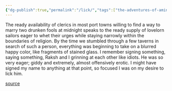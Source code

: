 ```yaml
---
{"dg-publish":true,"permalink":"/lick/","tags":["the-adventures-of-amina-al-sirafi"],"created":"","updated":""}
---
```


The ready availability of clerics in most port towns willing to find a way to marry two drunken fools at midnight speaks to the ready supply of lovelorn sailors eager to whet their urges while staying narrowly within the boundaries of religion. By the time we stumbled through a few taverns in search of such a person, everything was beginning to take on a blurred happy color, like fragments of stained glass. I remember signing something, saying something, Raksh and I grinning at each other like idiots. He was so very eager; giddy and extremely, almost offensively erotic. I might have signed my name to anything at that point, so focused I was on my desire to lick him. 

[source](https://www.goodreads.com/book/show/61294937-the-adventures-of-amina-al-sirafi)